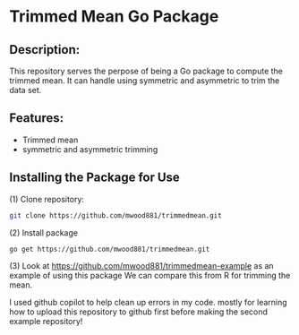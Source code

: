 # Trimmed Mean Go Package

## Description:
This repository serves the perpose of being a Go package to compute the trimmed mean. It can handle using symmetric and asymmetric to trim the data set. 

## Features:
- Trimmed mean
- symmetric and asymmetric trimming

## Installing the Package for Use
(1) Clone repository: 


   ```bash
   git clone https://github.com/mwood881/trimmedmean.git
   ```


(2) Install package

  ```bash
  go get https://github.com/mwood881/trimmedmean.git
   ```

(3) Look at https://github.com/mwood881/trimmedmean-example as an example of using this package 
We can compare this from R for trimming the mean. 

I used github copilot to help clean up errors in my code. mostly for learning how to upload this repository to github first before making the second example repository!
